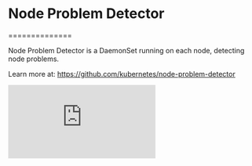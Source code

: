 # Node Problem Detector
==============

Node Problem Detector is a DaemonSet running on each node, detecting node
problems.

Learn more at: https://github.com/kubernetes/node-problem-detector


[![Analytics](https://kubernetes-site.appspot.com/UA-36037335-10/GitHub/cluster/addons/node-problem-detector/README.md?pixel)]()
